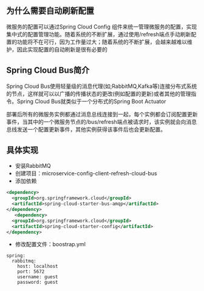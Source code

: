 ## 为什么需要自动刷新配置

微服务的配置可以通过Spring Cloud Config 组件来统一管理微服务的配置，实现集中式的配置管理功能。随着系统的不断扩展，通过使用/refresh端点手动刷新配置的功能将不在可行，因为工作量过大；随着系统的不断扩展，会越来越难以维护，因此实现配置的自动刷新是很有必要的

## Spring Cloud Bus简介

Spring Cloud Bus使用轻量级的消息代理(如;RabbitMQ,Kafka等)连接分布式系统的节点，这样就可以以广播的传播状态的更改(例如配置的更新)或者其他的管理指令。Spring Cloud Bus就类似于一个分布式的Spring Boot Actuator

部署后所有的微服务实例都通过消息总线连接到一起，每个实例都会订阅配置更新事件，当其中的一个微服务节点的/bus/refresh端点被请求时，该实例就会向消息总线发送一个配置更新事件，其他实例获得该事件后也会更新配置。

## 具体实现

- 安装RabbitMQ
- 创建项目：microservice-config-client-refresh-cloud-bus
- 添加依赖

```xml
<dependency>
  <groupId>org.springframework.cloud</groupId>
  <artifactId>spring-cloud-starter-bus-amqp</artifactId>
</dependency>
   <dependency>
  <groupId>org.springframework.cloud</groupId>
  <artifactId>spring-cloud-starter-config</artifactId>
</dependency>
```
- 修改配置文件：boostrap.yml

```
spring:
  rabbitmq:
    host: localhost
    port: 5672
    username: guest
    password: guest
```



